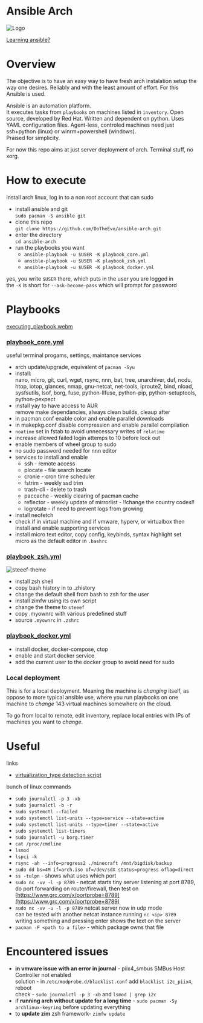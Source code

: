 # Ansible Arch

![Logo](https://i.imgur.com/yAyr3S2.png)

[Learning ansible?](https://www.youtube.com/watch?v=goclfp6a2IQ&list=PL2_OBreMn7FqZkvMYt6ATmgC0KAGGJNAN)

# Overview

The objective is to have an easy way to have fresh arch instalation setup
the way one desires. Reliably and with the least amount of effort.
For this Ansible is used.

Ansible is an automation platform.<br>
It executes tasks from `playbooks` on machines listed in `inventory`.
Open source, developed by Red Hat.
Written and dependent on python. Uses YAML configuration files.
Agent-less, controled machines need just ssh+python (linux) or
winrm+powershell (windows).<br>
Praised for simplicity.

For now this repo aims at just server deployment of arch.
Terminal stuff, no xorg.

# How to execute

install arch linux, log in to a non root account that can sudo

* install ansible and git<br>
  `sudo pacman -S ansible git`
*  clone this repo<br>
  `git clone https://github.com/DoTheEvo/ansible-arch.git`
* enter the directory<br>
  `cd ansible-arch`
* run the playbooks you want
    * `ansible-playbook -u $USER -K playbook_core.yml`
    * `ansible-playbook -u $USER -K playbook_zsh.yml`
    * `ansible-playbook -u $USER -K playbook_docker.yml`

yes, you write `$USER` there, which puts in the user you are logged in <br>
the `-K` is short for `--ask-become-pass` which will prompt for password

# Playbooks

[executing_playbook.webm](https://user-images.githubusercontent.com/1690300/196008623-278f5928-bb4d-4931-af5c-0acb03f4ab7f.webm)

### [playbook_core.yml](https://github.com/DoTheEvo/ansible-arch/blob/main/playbook_core.yml)

useful terminal progams, settings, maintance services 

* arch update/upgrade, equivalent of `pacman -Syu`
* install:<br>
  nano, micro, git, curl, wget, rsync, nnn, bat, tree, unarchiver,
  duf, ncdu, htop, iotop, glances, nmap, gnu-netcat,
  net-tools, iproute2, bind, nload, sysfsutils, lsof, borg, fuse,
  python-llfuse, python-pip, python-setuptools, python-pexpect
* install yay to have access to AUR<br>
  remove make dependancies, always clean builds, cleaup after
* in pacman.conf enable color and enable parallel downloads
* in makepkg.conf disable compression and enable parallel compilation
* `noatime` set in fstab to avoid unnecessary writes of `relatime`
* increase allowed failed login attemps to 10 before lock out
* enable members of wheel group to sudo
* no sudo password needed for nnn editor
* services to install and enable
    * ssh - remote access
    * plocate - file search locate
    * cronie - cron time scheduler
    * fstrim - weekly ssd trim
    * trash-cli - delete to trash
    * paccache - weekly clearing of pacman cache
    * reflector - weekly update of mirrorlist - !!change the country codes!!
    * logrotate - if need to prevent logs from growing
* install neofetch
* check if in virtual machine and if vmware, hyperv, or virtualbox then
  install and enable supporting services
* install micro text editor, copy config, keybinds, syntax highlight
  set micro as the default editor in `.bashrc`

### [playbook_zsh.yml](https://github.com/DoTheEvo/ansible-arch/blob/main/playbook_zsh.yml)

![steeef-theme](https://i.imgur.com/ZAvdYSU.png)

* install zsh shell
* copy bash history in to .zhistory
* change the default shell from bash to zsh for the user
* install zimfw using its own script
* change the theme to `steeef`
* copy .myownrc with various predefined stuff
* source `.myownrc` in `.zshrc`

### [playbook_docker.yml](https://github.com/DoTheEvo/ansible-arch/blob/main/playbook_docker.yml)

* install docker, docker-compose, ctop
* enable and start docker service
* add the current user to the docker group to avoid need for sudo

### Local deployment

This is for a local deployment.
Meaning the machine is *changing* itself,
as oppose to more typical ansible use, where you run playbooks on one machine
to *change* 143 virtual machines somewhere on the cloud.

To go from local to remote, edit inventory, replace local entries
with IPs of machines you want to *change*.

# Useful

links

* [virtualization_type detection script](https://github.com/ansible/ansible/blob/devel/lib/ansible/module_utils/facts/virtual/linux.py)

bunch of linux commands

* `sudo journalctl -p 3 -xb`
* `sudo journalctl -b -r`
* `sudo systemctl --failed`
* `sudo systemctl list-units --type=service --state=active`
* `sudo systemctl list-units --type=timer --state=active`
* `sudo systemctl list-timers`
* `sudo journalctl -u borg.timer`
* `cat /proc/cmdline`
* `lsmod`
* `lspci -k`
* `rsync -ah --info=progress2 ./minecraft /mnt/bigdisk/backup`
* `sudo dd bs=4M if=arch.iso of=/dev/sdX status=progress oflag=direct`
* `ss -tulpn` - shows what uses which port
* `sudo nc -vv -l -p 8789` - netcat starts tiny server listening at port 8789,<br>
   do port forwarding on router/firewall, then test on
   [https://www.grc.com/x/portprobe=8789](https://www.grc.com/x/portprobe=8789)
* `sudo nc -vv -u -l -p 8789` netcat server now in udp mode<br>
  can be tested with another netcat instance running `nc <ip> 8789`<br>
  writing something and pressing enter shows the text on the server
* `pacman -F <path to a file>` - which package owns that file

# Encountered issues

* **in vmware issue with an error in journal** - piix4_smbus SMBus
  Host Controller not enabled<br>
  solution - in `/etc/modprobe.d/blacklist.conf` add `blacklist i2c_piix4`,
  reboot<br>
  check - `sudo journalctl -p 3 -xb` and `lsmod | grep i2c`
* if **running arch without update for a long time** - `sudo pacman -Sy archlinux-keyring`
  before updating everything
* to **update zim** zsh framework- `zimfw update`

